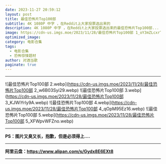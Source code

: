 ```yaml
---
date: 2023-11-27 20:59:12
layout: post
title: 最佳恐怖片Top100部
subtitle: 4K 1080P 中字 ，在Reddit上大家投票选出来的
description: 4K 1080P 中字 ，在Reddit上大家投票选出来的最佳恐怖片Top100部...
image: https://cdn-us.imgs.moe/2023/11/28/最佳恐怖片Top100部 1_oY3mZLcxrT.webp
optimized_image: 
category: 电影合集
tags:
  - 电影合集
  - 恐怖惊悚题材
author: 对酒当歌
paginate: true
---
```



---

![最佳恐怖片Top100部 2.webp](https://cdn-us.imgs.moe/2023/11/28/最佳恐怖片Top100部 2_w6B03Syi29.webp)
![最佳恐怖片Top100部 3.webp](https://cdn-us.imgs.moe/2023/11/28/最佳恐怖片Top100部 3_KJWiYrly9A.webp)
![最佳恐怖片Top100部 4.webp](https://cdn-us.imgs.moe/2023/11/28/最佳恐怖片Top100部 4_qOpM95Ez16.webp)
![最佳恐怖片Top100部 5.webp](https://cdn-us.imgs.moe/2023/11/28/最佳恐怖片Top100部 5_XFWpvWFZno.webp)

---

**PS：图片又臭又长，抱歉，但是必须得上....**

---

**阿里云盘：<https://www.alipan.com/s/Gydx8E6EXt8>**

---
